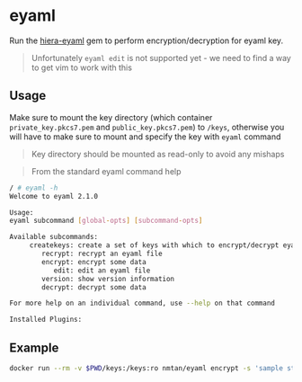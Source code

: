 # eyaml

Run the [hiera-eyaml](https://rubygems.org/gems/hiera-eyaml) gem to perform
encryption/decryption for eyaml key.

> Unfortunately `eyaml edit` is not supported yet - we need to find a way to get
vim to work with this

## Usage

Make sure to mount the key directory (which container `private_key.pkcs7.pem`
and `public_key.pkcs7.pem`) to `/keys`, otherwise you will have to make sure to
mount and specify the key with `eyaml` command

> Key directory should be mounted as read-only to avoid any mishaps

> From the standard eyaml command help

```bash
/ # eyaml -h
Welcome to eyaml 2.1.0

Usage:
eyaml subcommand [global-opts] [subcommand-opts]

Available subcommands:
     createkeys: create a set of keys with which to encrypt/decrypt eyaml data
        recrypt: recrypt an eyaml file
        encrypt: encrypt some data
           edit: edit an eyaml file
        version: show version information
        decrypt: decrypt some data

For more help on an individual command, use --help on that command

Installed Plugins:
```

## Example

```bash
docker run --rm -v $PWD/keys:/keys:ro nmtan/eyaml encrypt -s 'sample string'
```

